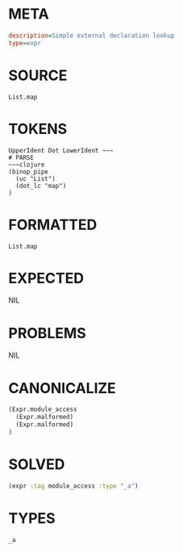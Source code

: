# META
~~~ini
description=Simple external declaration lookup
type=expr
~~~
# SOURCE
~~~roc
List.map
~~~
# TOKENS
~~~text
UpperIdent Dot LowerIdent ~~~
# PARSE
~~~clojure
(binop_pipe
  (uc "List")
  (dot_lc "map")
)
~~~
# FORMATTED
~~~roc
List.map
~~~
# EXPECTED
NIL
# PROBLEMS
NIL
# CANONICALIZE
~~~clojure
(Expr.module_access
  (Expr.malformed)
  (Expr.malformed)
)
~~~
# SOLVED
~~~clojure
(expr :tag module_access :type "_a")
~~~
# TYPES
~~~roc
_a
~~~
